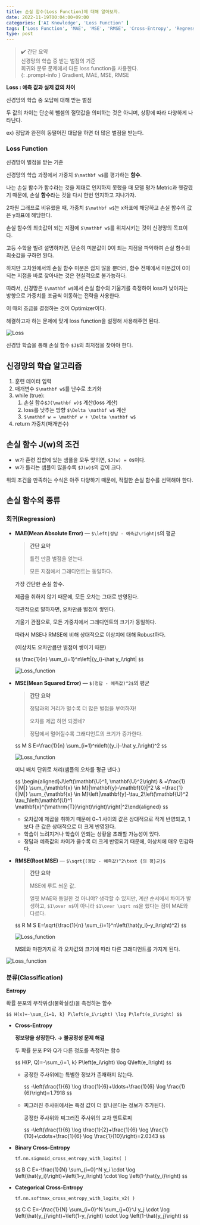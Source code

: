 ```yaml
---
title: 손실 함수(Loss Function)에 대해 알아보자.
date: 2022-11-19T00:04:00+09:00
categories: ['AI Knowledge', 'Loss Function' ]
tags: ['Loss Function', 'MAE', 'MSE', 'RMSE', 'Cross-Entropy', 'Regression','Classification']
type: post
---
```

> ✔️ 간단 요약  
> 신경망의 학습 중 받는 벌점의 기준  
> 회귀와 분류 문제에서 다른 loss function을 사용한다.  
{: .prompt-info }
> Gradient, MAE, MSE, RMSE

**Loss : 예측 값과 실제 값의 차이**

신경망의 학습 중 오답에 대해 받는 벌점

두 값의 차이는 단순히 뺄셈의 절댓값을 의미하는 것은 아니며, 상황에 따라 다양하게 나타난다.

ex) 정답과 완전히 동떨어진 대답을 하면 더 많은 벌점을 받는다.

### **Loss Function**

신경망이 벌점을 받는 기준

신경망의 학습 과정에서 가중치 `$\mathbf w$`를 평가하는 **함수**.

나는 손실 함수가 함수라는 것을 제대로 인지하지 못했을 때 모델 평가 Metric과 헷갈렸기 때문에, 손실 **함수**라는 것을 다시 한번 인지하고 지나가자.

2차원 그래프로 비유했을 때, 가중치 `$\mathbf w$`는 x좌표에 해당하고 손실 함수의 값은 y좌표에 해당한다.

손실 함수의 최솟값이 되는 지점에 `$\mathbf w$`를 위치시키는 것이 신경망의 목표이다.

고등 수학을 빌려 설명하자면, 단순히 미분값이 0이 되는 지점을 파악하여 손실 함수의 최솟값을 구하면 된다.

하지만 고차원에서의 손실 함수 미분은 쉽지 않을 뿐더러, 함수 전체에서 미분값이 0이 되는 지점을 바로 찾아내는 것은 현실적으로 불가능하다.

따라서, 신경망은 `$\mathbf w$`에서 손실 함수의 기울기를 측정하여 loss가 낮아지는 방향으로 가중치를 조금씩 이동하는 전략을 사용한다.

이 때의 조금을 결정하는 것이 Optimizer이다.

해결하고자 하는 문제에 맞게 loss function을 설정해 사용해주면 된다.

![Loss](/imgs/imgs/loss_function.png)

신경망 학습을 통해 손실 함수 `$J$`의 최저점을 찾아야 한다.

## **신경망의 학습 알고리즘**

1. 훈련 데이터 입력
2. 매개변수 `$\mathbf w$`를 난수로 초기화
3. while (true):
    1. 손실 함수`$J(\mathbf w)$` 계산(loss 계산)
    2. loss를 낮추는 방향 `$\Delta \mathbf w$` 계산
    3. `$\mathbf w = \mathbf w + \Delta \mathbf w$`
4. return 가중치(매개변수)

## **손실 함수 J(w)의 조건**

- w가 훈련 집합에 있는 샘플을 모두 맞히면, `$J(w) = 0$`이다.
- w가 틀리는 샘플이 많을수록 `$J(w)$`의 값이 크다.

위의 조건을 만족하는 수식은 아주 다양하기 때문에, 적절한 손실 함수를 선택해야 한다.

## 손실 함수의 종류

### 회귀(Regression)

- **MAE(Mean Absolute Error)** — `$\left|정답 - 예측값\right|$`의 평균
    
    > **간단 요약**
    > 
    > 
    > 틀린 만큼 벌점을 얻는다.
    > 
    > 모든 지점에서 그래디언트는 동일하다.
    > 
    
    가장 간단한 손실 함수.
    
    제곱을 취하지 않기 때문에, 모든 오차는 그대로 반영된다.
    
    직관적으로 말하자면, 오차만큼 벌점이 쌓인다.
    
    기울기 관점으로, 모든 가중치에서 그래디언트의 크기가 동일하다.
    
    따라서 MSE나 RMSE에 비해 상대적으로 이상치에 대해 Robust하다.
    
    (이상치도 오차만큼만 벌점이 쌓이기 때문)
    
    `$$`
    \frac{1}{n} \sum_{i=1}^n\left|{y_i}-\hat y_i\right|
    `$$`
    
    
    ![Loss_function](/imgs/imgs/loss_function1.png)
- **MSE(Mean Squared Error)** — `$(정답 - 예측값)^2$`의 평균
    
    > **간단 요약**
    > 
    > 
    > 정답과의 거리가 멀수록 더 많은 벌점을 부여하자!
    > 
    > 오차를 제곱 하면 되겠네?
    > 
    > 정답에서 멀어질수록 그래디언트의 크기가 증가한다.
    > 
    
    `$$`
    M S E=\frac{1}{n} \sum_{i=1}^n\left({y_i}-\hat y_i\right)^2
    `$$`
    
    ![Loss_function](/imgs/imgs/loss_function2.png)
    
    미니 배치 단위로 처리(샘플의 오차를 평균 낸다.)
    
    `$$`
    \begin{aligned}J\left(\mathbf{U}^1, \mathbf{U}^2\right) & =\frac{1}{|M|} \sum_{\mathbf{x} \in M}\|\mathbf{y}-\mathbf{0}\|^2 \\& =\frac{1}{|M|} \sum_{\mathbf{x} \in M}\left\|\mathbf{y}-\tau_2\left(\mathbf{U}^2 \tau_1\left(\mathbf{U}^1 \mathbf{x}^{\mathrm{T}}\right)\right)\right\|^2\end{aligned}
    `$$`
    
    - 오차값에 제곱을 취하기 때문에 0~1 사이의 값은 상대적으로 작게 반영되고, 1보다 큰 값은 상대적으로 더 크게 반영된다.
    - 학습이 느려지거나 학습이 안되는 상황을 초래할 가능성이 있다.
    - 정답과 예측값의 차이가 클수록 더 크게 반영되기 때문에, 이상치에 매우 민감하다.
- **RMSE(Root MSE)** — `$\sqrt{(정답 - 예측값)^2\text {의 평}균}$`
    
    > **간단 요약**
    > 
    > 
    > MSE에 루트 씌운 값.
    > 
    > 얼핏 MAE와 동일한 것 아니야? 생각할 수 있지만, 계산 순서에서 차이가 발생하고, `$1\over n$`이 아니라 `$1\over \sqrt n$`을 했다는 점이 MAE와 다르다.
    > 
    
    `$$`
    R M S E=\sqrt{\frac{1}{n} \sum_{i=1}^n\left(\hat{y_i}-y_i\right)^2}
    `$$`
    
    ![Loss_function](/imgs/imgs/loss_function3.png)
    
    MSE와 마찬가지로 각 오차값의 크기에 따라 다른 그래디언트를 가지게 된다.
    

![Loss_function](/imgs/imgs/loss_function4.png)

### 분류(Classification)

**Entropy**

확률 분포의 무작위성(불확실성)을 측정하는 함수

`$$
H(x)=-\sum_{i=1, k} P\left(e_i\right) \log P\left(e_i\right)
$$`

- **Cross-Entropy**
    
    **정보량을 상징한다. → 불공정성 문제 해결**
    
    두 확률 분포 P와 Q가 다른 정도를 측정하는 함수
    
    `$$`
    H(P, Q)=-\sum_{i=1, k} P\left(e_i\right) \log Q\left(e_i\right)
    `$$`
    
    - 공정한 주사위에는 특별한 정보가 존재하지 않는다.
        
        `$$`
        -\left(\frac{1}{6} \log \frac{1}{6}+\ldots+\frac{1}{6} \log \frac{1}{6}\right)=1.7918
        `$$`
        
    - 찌그러진 주사위에서는 특정 값이 더 잘나온다는 정보가 추가된다.
        
        공정한 주사위와 찌그러진 주사위의 교차 엔트로피
        
        `$$`
        -\left(\frac{1}{6} \log \frac{1}{2}+\frac{1}{6} \log \frac{1}{10}+\cdots+\frac{1}{6} \log \frac{1}{10}\right)=2.0343
        `$$`
        
- **Binary Cross-Entropy**
    
    `tf.nn.sigmoid_cross_entropy_with_logits( )`
    
    `$$`
    B C E=-\frac{1}{N} \sum_{i=0}^N y_i \cdot \log \left(\hat{y_i}\right)+\left(1-y_i\right) \cdot \log \left(1-\hat{y_i}\right)
    `$$`
    
- **Categorical Cross-Entropy**
    
    `tf.nn.softmax_cross_entropy_with_logits_v2( )`
    
    `$$`
    C C E=-\frac{1}{N} \sum_{i=0}^N \sum_{j=0}^J y_j \cdot \log \left(\hat{y_j}\right)+\left(1-y_j\right) \cdot \log \left(1-\hat{y_j}\right)
    `$$`
